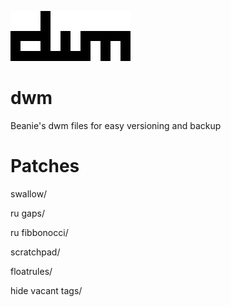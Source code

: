 ![dwm logo](dwm.png)

# dwm
Beanie's dwm files for easy versioning and backup

# Patches
swallow/

ru gaps/

ru fibbonocci/

scratchpad/

floatrules/

hide vacant tags/
